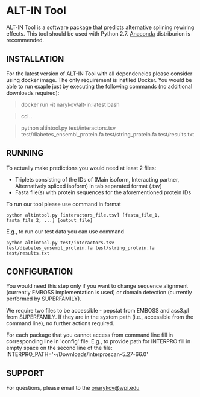 # ALT-IN Tool

ALT-IN Tool is a software package that predicts alternative splining rewiring effects. This tool should be used with Python 2.7. [Anaconda](https://anaconda.org/anaconda/python) distriburion is recommended.

## INSTALLATION

For the latest version of ALT-IN Tool with all dependencies please consider using docker image. The only requirement is instlled Docker. You would be able to run exaple just by executing the following commands (no additional downloads required):

 > docker run -it narykov/alt-in:latest bash
 
 > cd ..
 
 > python altintool.py test/interactors.tsv test/diabetes_ensembl_protein.fa test/string_protein.fa test/results.txt


## RUNNING

To actually make predictions you would need at least 2 files:
* Triplets consisting of the IDs of (Main isoform, Interacting partner, Alternatively spliced isoform) in tab separated format (.tsv)
* Fasta file(s) with protein sequences for the aforementioned protein IDs

To run our tool please use command in format

	python altintool.py [interactors_file.tsv] [fasta_file_1, fasta_file_2, ...] [output_file]

E.g., to run our test data you can use command

	python altintool.py test/interactors.tsv test/diabetes_ensembl_protein.fa test/string_protein.fa test/results.txt


## CONFIGURATION

You would need this step only if you want to change sequence alignment (currently EMBOSS implementation is used) or domain detection (currently performed by SUPERFAMILY).

We require two files to be accessible - pepstat from EMBOSS and ass3.pl from SUPERFAMILY.
If they are in the system path (i.e., accessible from the command line), no further actions required.

For each package that you cannot access from command line fill in corresponding line in 'config' file.
E.g., to provide path for INTERPRO fill in empty space on the second line of the file:
 INTERPRO_PATH='~/Downloads/interproscan-5.27-66.0'


## SUPPORT

For questions, please email to the onarykov@wpi.edu
